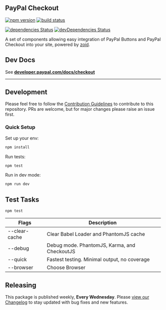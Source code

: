 PayPal Checkout
---------------

[![npm version](https://img.shields.io/npm/v/@paypal/checkout-components.svg?style=flat-square)](https://www.npmjs.com/package/@paypal/checkout-components)
[![build status](https://img.shields.io/github/workflow/status/paypal/paypal-checkout-components/build?logo=github&style=flat-square)](https://github.com/paypal/paypal-checkout-components/actions?query=workflow%3Abuild)

[![dependencies Status](https://david-dm.org/paypal/paypal-checkout-components/status.svg)](https://david-dm.org/paypal/paypal-checkout-components) [![devDependencies Status](https://david-dm.org/paypal/paypal-checkout-components/dev-status.svg)](https://david-dm.org/paypal/paypal-checkout-components?type=dev)


A set of components allowing easy integration of PayPal Buttons and PayPal Checkout into your site, powered by
[zoid](https://github.com/krakenjs/zoid).

## Dev Docs

See [**developer.paypal.com/docs/checkout**](https://developer.paypal.com/docs/checkout/)

-----

## Development

Please feel free to follow the [Contribution Guidelines](./CONTRIBUTING.md) to contribute to this repository. PRs are welcome, but for major changes please raise an issue first.

### Quick Setup

Set up your env:

```bash
npm install
```

Run tests:

```bash
npm test
```

Run in dev mode:

```bash
npm run dev
```

## Test Tasks
```
npm test
```

| Flags  | Description |
| ------------- | ------------- |
| --clear-cache | Clear Babel Loader and PhantomJS cache |
| --debug | Debug mode.  PhantomJS, Karma, and CheckoutJS  |
| --quick | Fastest testing.  Minimal output, no coverage |
| --browser | Choose Browser |

## Releasing

This package is published weekly, **Every Wednesday**. Please [view our Changelog](CHANGELOG.md) to stay updated with bug fixes and new features.
